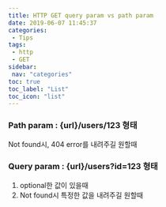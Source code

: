 ```yaml
---
title: HTTP GET query param vs path param
date: 2019-06-07 11:45:37
categories: 
 - Tips
tags: 
 - http
 - GET
sidebar:
 nav: "categories"
toc: true
toc_label: "List"
toc_icon: "list"
---
```


### Path param : {url}/users/123 형태
Not found시, 404 error를 내려주길 원할때

### Query param : {url}/users?id=123 형태 
1. optional한 값이 있을때
2. Not found시 특정한 값을 내려주길 원할때